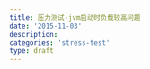 ```yaml
---
title: 压力测试-jvm启动时负载较高问题
date: '2015-11-03'
description:
categories: 'stress-test'
type: draft
---
```




